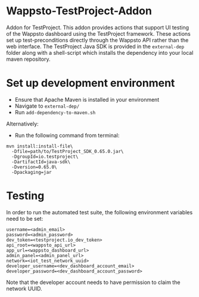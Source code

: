 # Wappsto-TestProject-Addon
Addon for TestProject. This addon provides actions that support UI testing of the Wappsto dashboard using the TestProject framework. These actions set up test-preconditions directly through the Wappsto API rather than the web interface. The TestProject Java SDK is provided in the `external-dep` folder along with a shell-script which installs the dependency into your local maven repository.

# Set up development environment
* Ensure that Apache Maven is installed in your environment
* Navigate to `external-dep/`
* Run `add-dependency-to-maven.sh`

Alternatively:
* Run the following command from terminal:
```
mvn install:install-file\
  -Dfile=path/to/TestProject_SDK_0.65.0.jar\
  -DgroupId=io.testproject\
  -DartifactId=java-sdk\
  -Dversion=0.65.0\
  -Dpackaging=jar
```

# Testing
In order to run the automated test suite, the following environment variables need to be set:
```
username=<admin_email>
password=<admin_password>
dev_token=<testproject.io_dev_token>
api_root=<wappsto_api_url>
app_url=<wappsto_dashboard_url>
admin_panel=<admin_panel_url>
network=<iot_test_network_uuid>
developer_username=<dev_dashboard_account_email>
developer_password=<dev_dashboard_account_password>
```
Note that the developer account needs to have permission to claim the network UUID.
